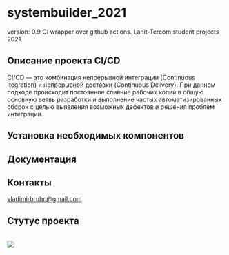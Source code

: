 # systembuilder_2021
version: 0.9
CI wrapper over github actions. Lanit-Tercom student projects 2021.
## Описание проекта CI/CD
CI/CD — это комбинация непрерывной интеграции (Continuous Itegration) и непрерывной доставки (Continuous Delivery).
При данном подходе происходит постоянное слияние рабочих копий в общую основную ветвь разработки и выполнение частых автоматизированных сборок
с целью выявления возможных дефектов и решения проблем интеграции.
## Установка необходимых компонентов
## Документация
## Контакты
vladimirbruho@gmail.com
## Стутус проекта
<br><img src="https://github.com/Voolodimer/systembuilder_2021/workflows/Commit-Action/badge.svg"><br>
